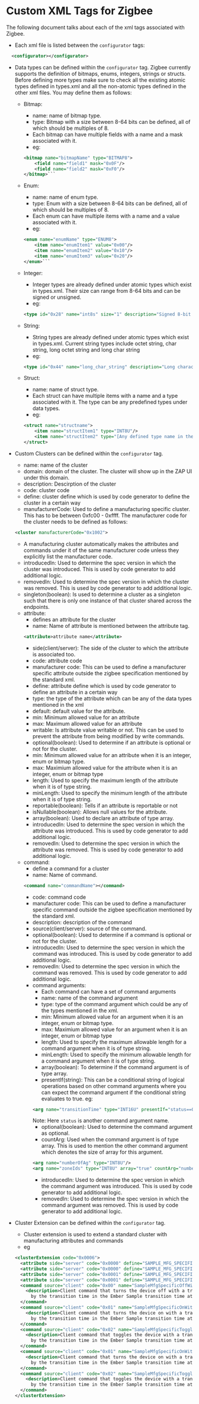 # Custom XML Tags for Zigbee

The following document talks about each of the xml tags associated with Zigbee.

- Each xml file is listed between the `configurator` tags: 
```xml
  <configurator></configurator>
```

- Data types can be defined within the `configurator` tag. Zigbee currently supports the definition of bitmaps, enums, integers, strings or structs. Before defining more types make sure to check all the existing atomic types defined in types.xml and all the non-atomic types defined in the other xml files. You may define them as follows:
  - Bitmap:
    - name: name of bitmap type.
    - type: Bitmap with a size between 8-64 bits can be defined, all of which should be multiples of 8.
    - Each bitmap can have multiple fields with a name and a mask associated with it.
    - eg:
    ```xml
    <bitmap name="bitmapName" type="BITMAP8">
        <field name="field1" mask="0x0F"/>
        <field name="field2" mask="0xF0"/>
    </bitmap>```
  
  - Enum:
    - name: name of enum type.
    - type: Enum with a size between 8-64 bits can be defined, all of which should be multiples of 8.
    - Each enum can have multiple items with a name and a value associated with it.
    - eg:
    ```xml
    <enum name="enumName" type="ENUM8">
        <item name="enumItem1" value="0x00"/>
        <item name="enumItem2" value="0x10"/>
        <item name="enumItem3" value="0x20"/>
    </enum>```
  
  - Integer:
    - Integer types are already defined under atomic types which exist in types.xml. Their size can range from 8-64 bits and can be signed or unsigned.
    - eg:
    ```xml
    <type id="0x28" name="int8s" size="1" description="Signed 8-bit integer" signed="true"/>
    ```

  - String:
    - String types are already defined under atomic types which exist in types.xml. Current string types include octet string, char string, long octet string and long char string
    - eg:
    ```xml
    <type id="0x44" name="long_char_string" description="Long character string" discrete="true" string="true" char="true" long="true"/>
    ```

  - Struct:
    - name: name of struct type.
    - Each struct can have multiple items with a name and a type associated with it. The type can be any predefined types under data types.
    - eg:
    ```xml
    <struct name="structname">
        <item name="structItem1" type="INT8U"/>
        <item name="structItem2" type="[Any defined type name in the xml files]"/>
    </struct>
    ```

- Custom Clusters can be defined within the `configurator` tag.
  - name: name of the cluster
  - domain: domain of the cluster. The cluster will show up in the ZAP UI under this domain.
  - description: Descirption of the cluster
  - code: cluster code
  - define: cluster define which is used by code generator to define the cluster in a certain way
  - manufacturerCode: Used to define a manufacturing specific cluster. This has to be between 0xfc00 - 0xffff. The manufacturer code for the cluster needs to be defined as follows: 
  ```xml
  <cluster manufacturerCode="0x1002">
  ```
    - A manufacturing cluster automatically makes the attributes and commands under it of the same manufacturer code unless they explicitly  list the manufacturer code.
  - introducedIn: Used to determine the spec version in which the cluster was introduced. This is used by code generator to add additional logic.
  - removedIn: Used to determine the spec version in which the cluster was removed. This is used by code generator to add additional logic.
  - singleton(boolean): Is used to determine a cluster as a singleton such that there is only one instance of that cluster shared across the endpoints.
  - attribute:
    - defines an attribute for the cluster
    - name: Name of attribute is mentioned between the attribute tag.
    ```xml
    <attribute>attribute name</attribute>
    ```
    - side(client/server): The side of the cluster to which the attribute is associated too.
    - code: attribute code
    - manufacturer code: This can be used to define a manufacturer specific attribute outside the zigbee specification mentioned by the standard xml.
    - define: attribute define which is used by code generator to define an attribute in a certain way
    - type: the type of the attribute which can be any of the data types mentioned in the xml
    - default: default value for the attribute.
    - min: Minimum allowed value for an attribute
    - max: Maximum allowed value for an attribute
    - writable: Is attribute value writable or not. This can be used to prevent the attribute from being modified by write commands.
    - optional(boolean): Used to determine if an attribute is optional or not for the cluster.
    - min: Minimum allowed value for an attribute when it is an integer, enum or bitmap type.
    - max: Maximium allowed value for the attribute when it is an integer, enum or bitmap type
    - length: Used to specify the maximum length of the attribute when it is of type string.
    - minLength: Used to specify the minimum length of the attribute when it is of type string.
    - reportable(boolean): Tells if an attribute is reportable or not
    - isNullable(boolean): Allows null values for the attribute.
    - array(boolean): Used to declare an attribute of type array.
    - introducedIn: Used to determine the spec version in which the attribute was introduced. This is used by code generator to add additional logic.
    - removedIn: Used to determine the spec version in which the attribute was removed. This is used by code generator to add additional logic.
  - command:
    - define a command for a cluster
    - name: Name of command.
    ```xml
    <command name="commandName"></command>
    ```
    - code: command code
    - manufacturer code: This can be used to define a manufacturer specific command outside the zigbee specification mentioned by the standard xml.
    - description: description of the command
    - source(client/server): source of the command.
    - optional(boolean): Used to determine if a command is optional or not for the cluster.
    - introducedIn: Used to determine the spec version in which the command was introduced. This is used by code generator to add additional logic.
    - removedIn: Used to determine the spec version in which the command was removed. This is used by code generator to add additional logic.
    - command arguments:
      - Each command can have a set of command arguments
      - name: name of the command argument
      - type: type of the command argument which could be any of the types mentioned in the xml.
      - min: Minimum allowed value for an argument when it is an integer, enum or bitmap type.
      - max: Maximium allowed value for an argument when it is an integer, enum or bitmap type
      - length: Used to specify the maximum allowable length for a command argument when it is of type string.
      - minLength: Used to specify the minimum allowable length for a command argument when it is of type string.
      - array(boolean): To determine if the command argument is of type array.
      - presentIf(string): This can be a conditional string of logical operations based on other command arguments where you can expect the command argument if the conditional string evaluates to true.
      eg:
      ```xml
      <arg name="transitionTime" type="INT16U" presentIf="status==0"/>
      ```
      Note: Here `status` is another command argument name.
      - optional(boolean): Used to determine the command argument as optional.
      - countArg: Used when the command argument is of type array. This is used to mention the other command argument which denotes the size of array for this argument.
      ```xml
      <arg name="numberOfAg" type="INT8U"/>
      <arg name="zoneIds" type="INT8U" array="true" countArg="numberOfZones"/>
      ```
      - introducedIn: Used to determine the spec version in which the command argument was introduced. This is used by code generator to add additional logic.
      - removedIn: Used to determine the spec version in which the command argument was removed. This is used by code generator to add additional logic.
- Cluster Extension can be defined within the `configurator` tag.
  - Cluster extension is used to extend a standard cluster with manufacturing attributes and commands
  - eg
  ```xml
  <clusterExtension code="0x0006">
    <attribute side="server" code="0x0000" define="SAMPLE_MFG_SPECIFIC_TRANSITION_TIME" type="INT16U" min="0x0000" max="0xFFFF" writable="true" default="0x0000" optional="true" manufacturerCode="0x1002">Sample Mfg Specific Attribute: 0x0000 0x1002</attribute>
    <attribute side="server" code="0x0000" define="SAMPLE_MFG_SPECIFIC_TRANSITION_TIME_2" type="INT8U" min="0x0000" max="0xFFFF" writable="true" default="0x0000" optional="true" manufacturerCode="0x1049">Sample Mfg Specific Attribute: 0x0000 0x1049</attribute>
    <attribute side="server" code="0x0001" define="SAMPLE_MFG_SPECIFIC_TRANSITION_TIME_3" type="INT8U" min="0x0000" max="0xFFFF" writable="true" default="0x00" optional="true" manufacturerCode="0x1002">Sample Mfg Specific Attribute: 0x0001 0x1002</attribute>
    <attribute side="server" code="0x0001" define="SAMPLE_MFG_SPECIFIC_TRANSITION_TIME_4" type="INT16U" min="0x0000" max="0xFFFF" writable="true" default="0x0000" optional="true" manufacturerCode="0x1049">Sample Mfg Specific Attribute: 0x0001 0x1040</attribute>
    <command source="client" code="0x00" name="SampleMfgSpecificOffWithTransition" optional="true" manufacturerCode="0x1002">
      <description>Client command that turns the device off with a transition given
        by the transition time in the Ember Sample transition time attribute.</description>
    </command>
    <command source="client" code="0x01" name="SampleMfgSpecificOnWithTransition" optional="true" manufacturerCode="0x1002">
      <description>Client command that turns the device on with a transition given
        by the transition time in the Ember Sample transition time attribute.</description>
    </command>
    <command source="client" code="0x02" name="SampleMfgSpecificToggleWithTransition" optional="true" manufacturerCode="0x1002">
      <description>Client command that toggles the device with a transition given
        by the transition time in the Ember Sample transition time attribute.</description>
    </command>
    <command source="client" code="0x01" name="SampleMfgSpecificOnWithTransition2" optional="true" manufacturerCode="0x1049">
      <description>Client command that turns the device on with a transition given
        by the transition time in the Ember Sample transition time attribute.</description>
    </command>
    <command source="client" code="0x02" name="SampleMfgSpecificToggleWithTransition2" optional="true" manufacturerCode="0x1049">
      <description>Client command that toggles the device with a transition given
        by the transition time in the Ember Sample transition time attribute.</description>
    </command>
  </clusterExtension>
  ```
